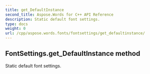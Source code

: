 ```yaml
---
title: get_DefaultInstance
second_title: Aspose.Words for C++ API Reference
description: Static default font settings. 
type: docs
weight: 0
url: /cpp/aspose.words.fonts/fontsettings/get_defaultinstance/
---
```

## FontSettings.get_DefaultInstance method


Static default font settings.

